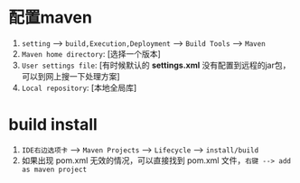 # 配置maven
1. `setting` --> `build,Execution,Deployment` --> `Build Tools` --> `Maven`
2. `Maven home directory`: [选择一个版本]
3. `User settings file`: [有时候默认的 **settings.xml** 没有配置到远程的jar包，可以到网上搜一下处理方案]
4. `Local repository`: [本地全局库]

# build install
1. `IDE右边选项卡` --> `Maven Projects` --> `Lifecycle` --> `install/build`
2. 如果出现 pom.xml 无效的情况，可以直接找到 pom.xml 文件，`右键 --> add as maven project`